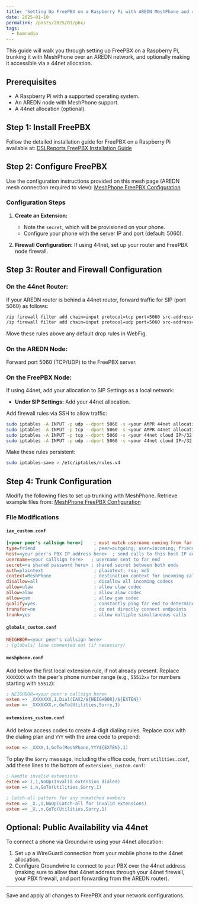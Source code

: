 ```yaml
---
title: 'Setting Up FreePBX on a Raspberry Pi with AREDN MeshPhone and 44net Integration'
date: 2025-01-10
permalink: /posts/2025/01/pbx/
tags:
  - hamradio
---
```


This guide will walk you through setting up FreePBX on a Raspberry Pi, trunking it with MeshPhone over an AREDN network, and optionally making it accessible via a 44net allocation.

## Prerequisites
- A Raspberry Pi with a supported operating system.
- An AREDN node with MeshPhone support.
- A 44net allocation (optional).

## Step 1: Install FreePBX
Follow the detailed installation guide for FreePBX on a Raspberry Pi available at:
[DSLReports FreePBX Installation Guide](https://www.dslreports.com/forum/r30661088-PBX-FreePBX-for-the-Raspberry-Pi)

## Step 2: Configure FreePBX
Use the configuration instructions provided on this mesh page (AREDN mesh connection required to view):
[MeshPhone FreePBX Configuration](http://n2mh-meshphone2.local.mesh/meshphone/freepbx/MPFreePBXHowTo_v2.html)

### Configuration Steps
1. **Create an Extension:**
   - Note the `secret`, which will be provisioned on your phone.
   - Configure your phone with the server IP and port (default: 5060).

2. **Firewall Configuration:**
   If using 44net, set up your router and FreePBX node firewall.

## Step 3: Router and Firewall Configuration

### On the 44net Router:
If your AREDN router is behind a 44net router, forward traffic for SIP (port 5060) as follows:
```bash
/ip firewall filter add chain=input protocol=tcp port=5060 src-address=<your 44net cloud IP> action=accept comment="Allow TCP 5060 from specific IP"
/ip firewall filter add chain=input protocol=udp port=5060 src-address=<your 44net cloud IP> action=accept comment="Allow UDP 5060 from specific IP"
```
Move these rules above any default drop rules in WebFig.

### On the AREDN Node:
Forward port 5060 (TCP/UDP) to the FreePBX server.

### On the FreePBX Node:
If using 44net, add your allocation to SIP Settings as a local network:
- **Under SIP Settings:** Add your 44net allocation.

Add firewall rules via SSH to allow traffic:
```bash
sudo iptables -A INPUT -p udp --dport 5060 -s <your AMPR 44net allocation>/<subnet> -j ACCEPT
sudo iptables -A INPUT -p tcp --dport 5060 -s <your AMPR 44net allocation>/<subnet> -j ACCEPT
sudo iptables -A INPUT -p tcp --dport 5060 -s <your 44net cloud IP>/32 -j ACCEPT
sudo iptables -A INPUT -p udp --dport 5060 -s <your 44net cloud IP>/32 -j ACCEPT
```
Make these rules persistent:
```bash
sudo iptables-save > /etc/iptables/rules.v4
```

## Step 4: Trunk Configuration
Modify the following files to set up trunking with MeshPhone. Retrieve example files from:
[MeshPhone FreePBX Configuration](http://n2mh-meshphone2.local.mesh/meshphone/freepbx/MPFreePBXHowTo_v2.html)

### File Modifications
#### `iax_custom.conf`
```ini
[<your peer's callsign here>]    ; must match username coming from far end
type=friend                      ; peer=outgoing; user=incoming; friend=both way
host=<your peer's PBX IP address here>  ; send calls to this host IP address at far end
username=<your callsign here>   ; username sent to far end
secret=<a shared password here> ; shared secret between both ends
auth=plaintext                   ; plaintext; rsa; md5
context=MeshPhone                ; destination context for incoming calls
disallow=all                     ; disallow all incoming codecs
allow=ulaw                       ; allow ulaw codec
allow=alaw                       ; allow alaw codec
allow=gsm                        ; allow gsm codec
qualify=yes                      ; constantly ping far end to determine trunk status
transfer=no                      ; do not directly connect endpoints
trunk=yes                        ; allow multiple simultaneous calls
```

#### `globals_custom.conf`
```ini
NEIGHBOR=<your peer's callsign here>
; [globals] line commented out (if necessary)
```

#### `meshphone.conf`
Add below the first local extension rule, if not already present. Replace `XXXXXXX` with the peer's phone number range (e.g., `55512xx` for numbers starting with `55512`):
```ini
; NEIGHBOR=<your peer's callsign here>
exten => _XXXXXXX,1,Dial(IAX2/${NEIGHBOR}/${EXTEN})
exten => _XXXXXXX,n,GoTo(Utilities,Sorry,1)
```

#### `extensions_custom.conf`
Add below access codes to create 4-digit dialing rules. Replace `XXXX` with the dialing plan and `YYY` with the area code to prepend:
```ini
exten => _XXXX,1,GoTo(MeshPhone,YYY${EXTEN},1)
```

To play the `Sorry` message, including the office code, from `utilities.conf`, add these lines to the bottom of `extensions_custom.conf`:

```ini
; Handle invalid extensions
exten => i,1,NoOp(Invalid extension dialed)
exten => i,n,GoTo(Utilities,Sorry,1)

; Catch-all pattern for any unmatched numbers
exten => _X.,1,NoOp(Catch-all for invalid extensions)
exten => _X.,n,GoTo(Utilities,Sorry,1)
```

## Optional: Public Availability via 44net
To connect a phone via Groundwire using your 44net allocation:
1. Set up a WireGuard connection from your mobile phone to the 44net allocation.
2. Configure Groundwire to connect to your PBX over the 44net address (making sure to allow that 44net address through your 44net firewall, your PBX firewall, and port forwarding from the AREDN router).

---

Save and apply all changes to FreePBX and your network configurations.
